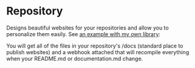 # Repository

Designs beautiful websites for your repositories and allow you to personalize them easily. See [an example with my own library](/franciscop/superdom):

You will get all of the files in your repository's /docs (standard place to publish websites) and a webhook attached that will recompile everything when your README.md or documentation.md change.

